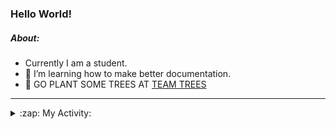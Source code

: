 ### Hello World!

##### About:
- Currently I am a student.
- 🌱 I’m learning how to make better documentation.
- 🌱 GO PLANT SOME TREES AT [TEAM TREES](https://teamtrees.org/)

---
<details>
  <summary>:zap: My Activity:</summary>
  
<!--START_SECTION:waka-->
![Code Time](http://img.shields.io/badge/Code%20Time-1%2C266%20hrs%2047%20mins-blue)

**I'm a Night 🦉** 

```text
🌞 Morning                2120 commits        ███░░░░░░░░░░░░░░░░░░░░░░   10.39 % 
🌆 Daytime                6770 commits        ████████░░░░░░░░░░░░░░░░░   33.19 % 
🌃 Evening                5878 commits        ███████░░░░░░░░░░░░░░░░░░   28.82 % 
🌙 Night                  5630 commits        ███████░░░░░░░░░░░░░░░░░░   27.60 % 
```
📅 **I'm Most Productive on Wednesday** 

```text
Monday                   2779 commits        ███░░░░░░░░░░░░░░░░░░░░░░   13.62 % 
Tuesday                  2800 commits        ███░░░░░░░░░░░░░░░░░░░░░░   13.73 % 
Wednesday                4799 commits        ██████░░░░░░░░░░░░░░░░░░░   23.53 % 
Thursday                 2706 commits        ███░░░░░░░░░░░░░░░░░░░░░░   13.27 % 
Friday                   2222 commits        ███░░░░░░░░░░░░░░░░░░░░░░   10.89 % 
Saturday                 1783 commits        ██░░░░░░░░░░░░░░░░░░░░░░░   08.74 % 
Sunday                   3309 commits        ████░░░░░░░░░░░░░░░░░░░░░   16.22 % 
```


📊 **This Week I Spent My Time On** 

```text
🔥 Editors: 
IntelliJ                 9 hrs 5 mins        █████████████████████████   100.00 % 

🐱‍💻 Projects: 
dev-dialogue             8 hrs 57 mins       █████████████████████████   98.60 % 
backend                  7 mins              ░░░░░░░░░░░░░░░░░░░░░░░░░   01.40 % 
```


 Last Updated on 26/11/2023 15:10:43 UTC
<!--END_SECTION:waka-->
</details>
